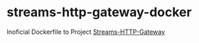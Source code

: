# streams-http-gateway-docker

Inoficial Dockerfile to Project [Streams-HTTP-Gateway](https://github.com/iot2tangle/Streams-http-gateway)